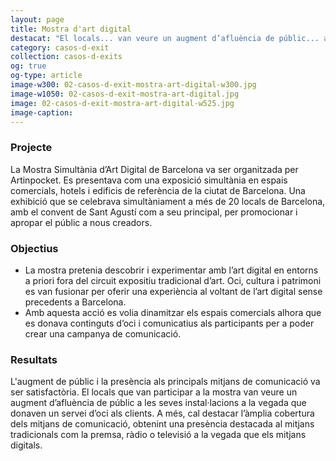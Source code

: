 ```yaml
---
layout: page
title: Mostra d'art digital
destacat: "El locals... van veure un augment d’afluència de públic... a la vegada que donaven un servei d’oci als clients."
category: casos-d-exit
collection: casos-d-exits 
og: true
og-type: article
image-w300: 02-casos-d-exit-mostra-art-digital-w300.jpg
image-w1050: 02-casos-d-exit-mostra-art-digital.jpg
image: 02-casos-d-exit-mostra-art-digital-w525.jpg
image-caption: 
---
```


### Projecte

La Mostra Simultània d’Art Digital de Barcelona va ser organitzada per Artinpocket. Es presentava com una exposició simultània en espais comercials, hotels i edificis de referència de la ciutat de Barcelona. Una exhibició que se celebrava simultàniament a més de 20 locals de Barcelona, amb el convent de Sant Agustí com a seu principal, per promocionar i apropar el públic a nous creadors. 

### Objectius 

- La mostra pretenia descobrir i experimentar amb l’art digital en entorns a priori fora del circuit expositiu tradicional d’art. Oci, cultura i patrimoni es van fusionar per oferir una experiència al voltant de l’art digital sense precedents a Barcelona.
- Amb aquesta acció es volia dinamitzar els espais comercials alhora que es donava continguts d’oci i comunicatius als participants per a poder crear una campanya de comunicació.   

### Resultats

L'augment de públic i la presència als principals mitjans de comunicació va ser satisfactòria. El locals que van participar a la mostra van veure un augment d’afluència de públic a les seves instal·lacions a la vegada que donaven un servei d’oci als clients. A més, cal destacar l’àmplia cobertura dels mitjans de comunicació, obtenint una presència destacada al mitjans tradicionals com la premsa, ràdio o televisió a la vegada que els mitjans digitals.